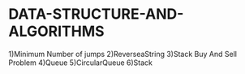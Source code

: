 # DATA-STRUCTURE-AND-ALGORITHMS
1)Minimum Number of jumps
2)ReverseaString
3)Stack Buy And Sell Problem
4)Queue
5)CircularQueue
6)Stack
